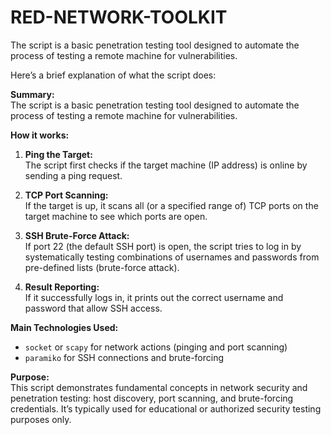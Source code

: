 # RED-NETWORK-TOOLKIT
The script is a basic penetration testing tool designed to automate the process of testing a remote machine for vulnerabilities.

Here’s a brief explanation of what the script does:

**Summary:**  
The script is a basic penetration testing tool designed to automate the process of testing a remote machine for vulnerabilities.

**How it works:**
1. **Ping the Target:**  
   The script first checks if the target machine (IP address) is online by sending a ping request.

2. **TCP Port Scanning:**  
   If the target is up, it scans all (or a specified range of) TCP ports on the target machine to see which ports are open.

3. **SSH Brute-Force Attack:**  
   If port 22 (the default SSH port) is open, the script tries to log in by systematically testing combinations of usernames and passwords from pre-defined lists (brute-force attack).

4. **Result Reporting:**  
   If it successfully logs in, it prints out the correct username and password that allow SSH access.

**Main Technologies Used:**
- `socket` or `scapy` for network actions (pinging and port scanning)
- `paramiko` for SSH connections and brute-forcing

**Purpose:**  
This script demonstrates fundamental concepts in network security and penetration testing: host discovery, port scanning, and brute-forcing credentials. It’s typically used for educational or authorized security testing purposes only.
